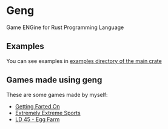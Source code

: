 # Geng

Game ENGine for Rust Programming Language

## Examples

You can see examples in [examples directory of the main crate](crates/geng/examples)

## Games made using geng

These are some games made by myself:

- [Getting Farted On](https://github.com/kuviman/getting-farted-on)
- [Extremely Extreme Sports](https://github.com/kuviman/extremely-extreme-sports)
- [LD 45 - Egg Farm](https://github.com/kuviman/egg-farm)

